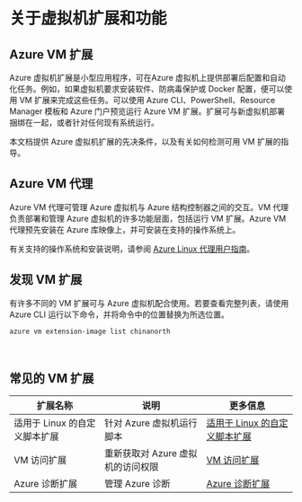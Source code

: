 <properties
 pageTitle="虚拟机扩展和功能 | Azure"
 description="了解可为 Azure 虚拟机提供的扩展，这些虚拟机扩展按它们提供或改进的功能进行分组。"
 services="virtual-machines-linux"
 documentationCenter=""
 authors="neilpeterson"
 manager="timlt"
 editor=""
 tags="azure-service-management,azure-resource-manager"/>  


<tags
 ms.service="virtual-machines-linux"
 ms.devlang="na"
 ms.topic="article"
 ms.tgt_pltfrm="vm-linux"
 ms.workload="infrastructure-services"
 ms.date="09/22/2016"
 wacn.date="11/21/2016"
 ms.author="nepeters"/>

# 关于虚拟机扩展和功能

## Azure VM 扩展

Azure 虚拟机扩展是小型应用程序，可在Azure 虚拟机上提供部署后配置和自动化任务。例如，如果虚拟机要求安装软件、防病毒保护或 Docker 配置，便可以使用 VM 扩展来完成这些任务。可以使用 Azure CLI、PowerShell、Resource Manager 模板和 Azure 门户预览运行 Azure VM 扩展。扩展可与新虚拟机部署捆绑在一起，或者针对任何现有系统运行。

本文档提供 Azure 虚拟机扩展的先决条件，以及有关如何检测可用 VM 扩展的指导。

## Azure VM 代理

Azure VM 代理可管理 Azure 虚拟机与 Azure 结构控制器之间的交互。VM 代理负责部署和管理 Azure 虚拟机的许多功能层面，包括运行 VM 扩展。Azure VM 代理预先安装在 Azure 库映像上，并可安装在支持的操作系统上。

有关支持的操作系统和安装说明，请参阅 [Azure Linux 代理用户指南](/documentation/articles/virtual-machines-linux-agent-user-guide/)。

## 发现 VM 扩展

有许多不同的 VM 扩展可与 Azure 虚拟机配合使用。若要查看完整列表，请使用 Azure CLI 运行以下命令，并将命令中的位置替换为所选位置。

    azure vm extension-image list chinanorth

<br />  


## 常见的 VM 扩展

|扩展名称 |说明 |更多信息 |
|---|---|---|
|适用于 Linux 的自定义脚本扩展 | 针对 Azure 虚拟机运行脚本 |[适用于 Linux 的自定义脚本扩展](/documentation/articles/virtual-machines-linux-extensions-customscript/) |
|VM 访问扩展 | 重新获取对 Azure 虚拟机的访问权限 |[VM 访问扩展](https://github.com/Azure/azure-linux-extensions/tree/master/VMAccess) |
|Azure 诊断扩展 |管理 Azure 诊断 |[Azure 诊断扩展](https://azure.microsoft.com/blog/windows-azure-virtual-machine-monitoring-with-wad-extension/) |

<!---HONumber=Mooncake_1114_2016-->